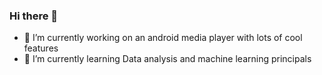 ### Hi there 👋
- 🔭 I’m currently working on an android media player with lots of cool features
- 🌱 I’m currently learning Data analysis and machine learning principals 
<!--
**hossainehsani1982/hossainehsani1982** is a ✨ _special_ ✨ repository because its `README.md` (this file) appears on your GitHub profile.

Here are some ideas to get you started:

- 🔭 I’m currently working on an android media player with lots of cool features
- 🌱 I’m currently learning Data analysis and machine learning principals 
- 👯 I’m looking to collaborate on ...
- 🤔 I’m looking for help with ...
- 💬 Ask me about ...
- 📫 How to reach me: ...
- 😄 Pronouns: ...
- ⚡ Fun fact: ...
-->

